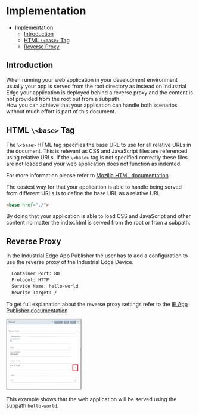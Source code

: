 # Implementation

- [Implementation](#implementation)
  - [Introduction](#introduction)
  - [HTML `\<base>` Tag](#html-base-tag)
  - [Reverse Proxy](#reverse-proxy)

## Introduction

When running your web application in your development environment usually your app is served from the root directory as instead on Industrial Edge your application is deployed behind a reverse proxy and the content is not provided from the root but from a subpath.  
How you can achieve that your application can handle both scenarios without much effort is part of this document.

## HTML `\<base>` Tag

The `\<base>` HTML tag specifies the base URL to use for all relative URLs in the document. This is relevant as CSS and JavaScript files are referenced using relative URLs. If the `\<base>` tag is not specified correctly these files are not loaded and your web application does not function as indented.

For more information please refer to [Mozilla HTML documentation](https://developer.mozilla.org/en-US/docs/Web/HTML/Element/base)

The easiest way for that your application is able to handle being served from different URLs is to define the base URL as a relative URL.

```html
<base href="./">
```

By doing that your application is able to load CSS and JavaScript and other content no matter the index.html is served from the root or from a subpath.

## Reverse Proxy

In the Industrial Edge App Publisher the user has to add a configuration to use the reverse proxy of the Industrial Edge Device.

```txt
  Container Port: 80
  Protocol: HTTP 
  Service Name: hello-world
  Rewrite Target: /
```

To get full explanation about the reverse proxy settings refer to the [IE App Publisher documentation](https://docs.eu1.edge.siemens.cloud/develop_an_application/ieap/app_redirection/redirect_to_reverse_proxy.html#using-the-ie-app-publisher-ui)

<a href="graphics/reverse-proxy.png"><img src="graphics/reverse-proxy.png" height="40%" width="40%" ></a>

This example shows that the web application will be served using the subpath `hello-world`.
